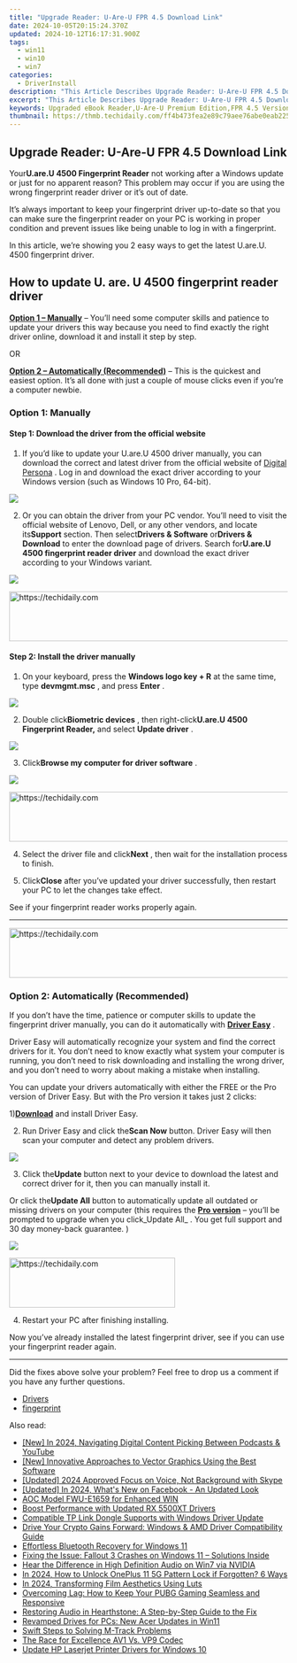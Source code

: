 ```yaml
---
title: "Upgrade Reader: U-Are-U FPR 4.5 Download Link"
date: 2024-10-05T20:15:24.370Z
updated: 2024-10-12T16:17:31.900Z
tags:
  - win11
  - win10
  - win7
categories:
  - DriverInstall
description: "This Article Describes Upgrade Reader: U-Are-U FPR 4.5 Download Link"
excerpt: "This Article Describes Upgrade Reader: U-Are-U FPR 4.5 Download Link"
keywords: Upgraded eBook Reader,U-Are-U Premium Edition,FPR 4.5 Version,Download eBook,Digital Reading Platform,Advanced Reader Interface,Next Gen eReader Features
thumbnail: https://thmb.techidaily.com/ff4b473fea2e89c79aee76abe0eab2251a21420b8834da223e912daed0885bd1.jpg
---
```


## Upgrade Reader: U-Are-U FPR 4.5 Download Link

 Your**U.are.U 4500 Fingerprint Reader** not working after a Windows update or just for no apparent reason? This problem may occur if you are using the wrong fingerprint reader driver or it’s out of date.

 It’s always important to keep your fingerprint driver up-to-date so that you can make sure the fingerprint reader on your PC is working in proper condition and prevent issues like being unable to log in with a fingerprint.

 In this article, we’re showing you 2 easy ways to get the latest U.are.U. 4500 fingerprint driver.

## How to update U. are. U 4500 fingerprint reader driver

**[Option 1 – Manually](#o2)** – You’ll need some computer skills and patience to update your drivers this way because you need to find exactly the right driver online, download it and install it step by step.

OR

**[Option 2 – Automatically (Recommended)](#o1)**  – This is the quickest and easiest option. It’s all done with just a couple of mouse clicks even if you’re a computer newbie.

### Option 1: Manually

#### Step 1: Download the driver from the official website

 1) If you’d like to update your U.are.U 4500 driver manually, you can download the correct and latest driver from the official website of [Digital Persona](https://devportal.digitalpersona.com/portal.php) . Log in and download the exact driver according to your Windows version (such as Windows 10 Pro, 64-bit).

![](https://images.drivereasy.com/wp-content/uploads/2019/09/2019-09-27_15-45-07.png)

 2) Or you can obtain the driver from your PC vendor. You’ll need to visit the official website of Lenovo, Dell, or any other vendors, and locate its**Support** section. Then select**Drivers & Software** or**Drivers & Download** to enter the download page of drivers. Search for**U.are.U 4500 fingerprint reader driver** and download the exact driver according to your Windows variant.

![](https://images.drivereasy.com/wp-content/uploads/2019/09/image-946-1024x224.png)

<!-- affiliate ads begin -->
<a href="https://appsumo.8odi.net/c/5597632/2082527/7443" target="_top" id="2082527">
  <img src="//a.impactradius-go.com/display-ad/7443-2082527" border="0" alt="https://techidaily.com" width="728" height="90"/>
</a>
<img height="0" width="0" src="https://appsumo.8odi.net/i/5597632/2082527/7443" style="position:absolute;visibility:hidden;" border="0" />
<!-- affiliate ads end -->

#### Step 2: Install the driver manually

 1) On your keyboard, press the **Windows logo key + R** at the same time, type **devmgmt.msc** , and press **Enter** .

![](https://images.drivereasy.com/wp-content/uploads/2019/09/device-manager-1.png)

 2) Double click**Biometric devices** , then right-click**U.are.U 4500 Fingerprint Reader,** and select **Update driver** .

![](https://images.drivereasy.com/wp-content/uploads/2019/09/image-961.png)

 3) Click**Browse my computer for driver software** .

![](https://images.drivereasy.com/wp-content/uploads/2019/09/image-936.png)

<!-- affiliate ads begin -->
<a href="https://appsumo.8odi.net/c/5597632/2094483/7443" target="_top" id="2094483">
  <img src="//a.impactradius-go.com/display-ad/7443-2094483" border="0" alt="https://techidaily.com" width="728" height="90"/>
</a>
<img height="0" width="0" src="https://appsumo.8odi.net/i/5597632/2094483/7443" style="position:absolute;visibility:hidden;" border="0" />
<!-- affiliate ads end -->

 4) Select the driver file and click**Next** , then wait for the installation process to finish.

 5) Click**Close** after you’ve updated your driver successfully, then restart your PC to let the changes take effect.

See if your fingerprint reader works properly again.

---

<!-- affiliate ads begin -->
<a href="https://aligracehair.sjv.io/c/5597632/1896546/19272" target="_top" id="1896546">
  <img src="//a.impactradius-go.com/display-ad/19272-1896546" border="0" alt="https://techidaily.com" width="728" height="90"/>
</a>
<img height="0" width="0" src="https://aligracehair.sjv.io/i/5597632/1896546/19272" style="position:absolute;visibility:hidden;" border="0" />
<!-- affiliate ads end -->

### Option 2: Automatically (Recommended)

 If you don’t have the time, patience or computer skills to update the fingerprint driver manually, you can do it automatically with **[Driver Easy](https://tools.techidaily.com/drivereasy/download/)**  .

 Driver Easy will automatically recognize your system and find the correct drivers for it. You don’t need to know exactly what system your computer is running, you don’t need to risk downloading and installing the wrong driver, and you don’t need to worry about making a mistake when installing.

 You can update your drivers automatically with either the FREE or the Pro version of Driver Easy. But with the Pro version it takes just 2 clicks:

 1)[**Download**](https://tools.techidaily.com/drivereasy/download/) and install Driver Easy.

 2) Run Driver Easy and click the**Scan Now** button. Driver Easy will then scan your computer and detect any problem drivers.

![](https://images.drivereasy.com/wp-content/uploads/2019/09/image-914.png)

 3) Click the**Update** button next to your device to download the latest and correct driver for it, then you can manually install it.

 Or click the**Update All** button to automatically update all outdated or missing drivers on your computer (this requires the **[Pro version](https://tools.techidaily.com/drivereasy/download/)**  – you’ll be prompted to upgrade when you click_Update All_ . You get full support and 30 day money-back guarantee. )

![](https://images.drivereasy.com/wp-content/uploads/2019/09/image-921.png)

<!-- affiliate ads begin -->
<a href="https://aligracehair.sjv.io/c/5597632/2006914/19272" target="_top" id="2006914">
  <img src="//a.impactradius-go.com/display-ad/19272-2006914" border="0" alt="https://techidaily.com" width="300" height="90"/>
</a>
<img height="0" width="0" src="https://aligracehair.sjv.io/i/5597632/2006914/19272" style="position:absolute;visibility:hidden;" border="0" />
<!-- affiliate ads end -->

4) Restart your PC after finishing installing.

 Now you’ve already installed the latest fingerprint driver, see if you can use your fingerprint reader again.

---

 Did the fixes above solve your problem? Feel free to drop us a comment if you have any further questions.

* [Drivers](https://tools.techidaily.com/drivereasy/download/)
* [fingerprint](https://store.drivereasy.com/order/cart.php?PRODS=4731822&QTY=1&AFFILIATE=108875)

<ins class="adsbygoogle"
     style="display:block"
     data-ad-format="autorelaxed"
     data-ad-client="ca-pub-7571918770474297"
     data-ad-slot="1223367746"></ins>

<ins class="adsbygoogle"
     style="display:block"
     data-ad-client="ca-pub-7571918770474297"
     data-ad-slot="8358498916"
     data-ad-format="auto"
     data-full-width-responsive="true"></ins>

<span class="atpl-alsoreadstyle">Also read:</span>
<div><ul>
<li><a href="https://fox-helps.techidaily.com/new-in-2024-navigating-digital-content-picking-between-podcasts-and-youtube/"><u>[New] In 2024, Navigating Digital Content Picking Between Podcasts & YouTube</u></a></li>
<li><a href="https://some-techniques.techidaily.com/new-innovative-approaches-to-vector-graphics-using-the-best-software/"><u>[New] Innovative Approaches to Vector Graphics Using the Best Software</u></a></li>
<li><a href="https://video-capture.techidaily.com/updated-2024-approved-focus-on-voice-not-background-with-skype/"><u>[Updated] 2024 Approved Focus on Voice, Not Background with Skype</u></a></li>
<li><a href="https://facebook-video-content.techidaily.com/updated-in-2024-whats-new-on-facebook-an-updated-look/"><u>[Updated] In 2024, What's New on Facebook - An Updated Look</u></a></li>
<li><a href="https://driver-install.techidaily.com/aoc-model-fwu-e1659-for-enhanced-win/"><u>AOC Model FWU-E1659 for Enhanced WIN</u></a></li>
<li><a href="https://driver-install.techidaily.com/boost-performance-with-updated-rx-5500xt-drivers/"><u>Boost Performance with Updated RX 5500XT Drivers</u></a></li>
<li><a href="https://driver-install.techidaily.com/compatible-tp-link-dongle-supports-with-windows-driver-update/"><u>Compatible TP Link Dongle Supports with Windows Driver Update</u></a></li>
<li><a href="https://driver-install.techidaily.com/drive-your-crypto-gains-forward-windows-and-amd-driver-compatibility-guide/"><u>Drive Your Crypto Gains Forward: Windows & AMD Driver Compatibility Guide</u></a></li>
<li><a href="https://driver-install.techidaily.com/effortless-bluetooth-recovery-for-windows-11/"><u>Effortless Bluetooth Recovery for Windows 11</u></a></li>
<li><a href="https://program-issues.techidaily.com/fixing-the-issue-fallout-3-crashes-on-windows-11-solutions-inside/"><u>Fixing the Issue: Fallout 3 Crashes on Windows 11 – Solutions Inside</u></a></li>
<li><a href="https://driver-install.techidaily.com/hear-the-difference-in-high-definition-audio-on-win7-via-nvidia/"><u>Hear the Difference in High Definition Audio on Win7 via NVIDIA</u></a></li>
<li><a href="https://easy-unlock-android.techidaily.com/in-2024-how-to-unlock-oneplus-11-5g-pattern-lock-if-forgotten-6-ways-by-drfone-android/"><u>In 2024, How to Unlock OnePlus 11 5G Pattern Lock if Forgotten? 6 Ways</u></a></li>
<li><a href="https://some-approaches.techidaily.com/in-2024-transforming-film-aesthetics-using-luts/"><u>In 2024, Transforming Film Aesthetics Using Luts</u></a></li>
<li><a href="https://win-able.techidaily.com/overcoming-lag-how-to-keep-your-pubg-gaming-seamless-and-responsive/"><u>Overcoming Lag: How to Keep Your PUBG Gaming Seamless and Responsive</u></a></li>
<li><a href="https://sound-issues.techidaily.com/restoring-audio-in-hearthstone-a-step-by-step-guide-to-the-fix/"><u>Restoring Audio in Hearthstone: A Step-by-Step Guide to the Fix</u></a></li>
<li><a href="https://driver-install.techidaily.com/revamped-drives-for-pcs-new-acer-updates-in-win11/"><u>Revamped Drives for PCs: New Acer Updates in Win11</u></a></li>
<li><a href="https://driver-install.techidaily.com/swift-steps-to-solving-m-track-problems/"><u>Swift Steps to Solving M-Track Problems</u></a></li>
<li><a href="https://fox-blue.techidaily.com/the-race-for-excellence-av1-vs-vp9-codec/"><u>The Race for Excellence AV1 Vs. VP9 Codec</u></a></li>
<li><a href="https://driver-install.techidaily.com/update-hp-laserjet-printer-drivers-for-windows-10/"><u>Update HP Laserjet Printer Drivers for Windows 10</u></a></li>
</ul></div>

